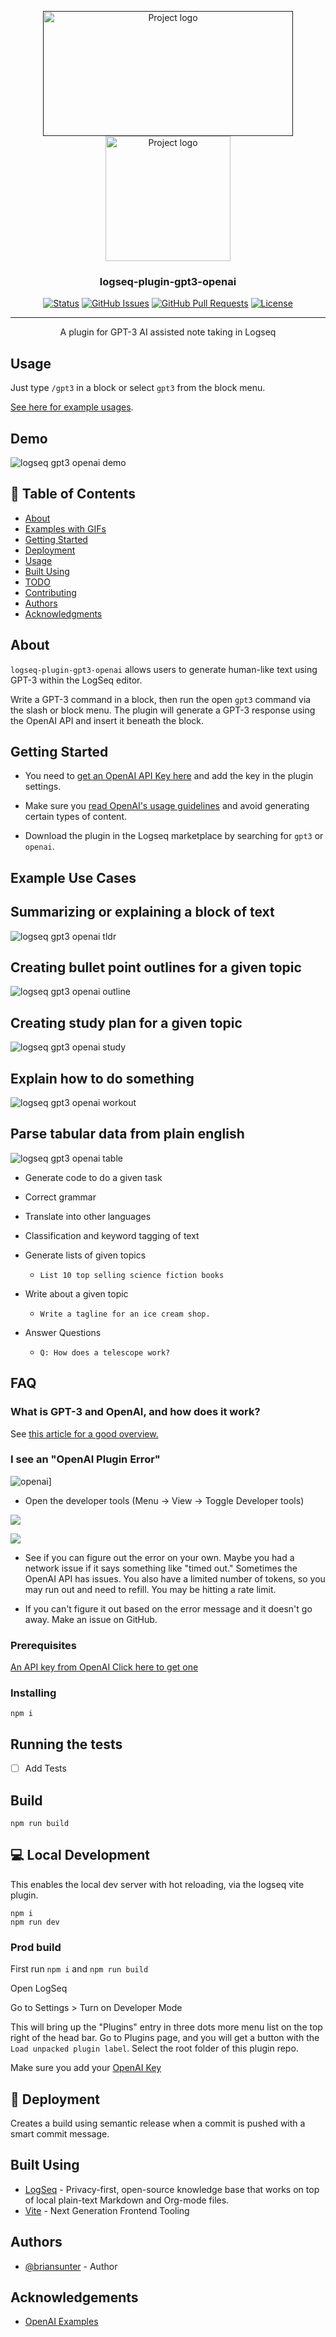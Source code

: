 <p align="center">
  <a href="" rel="noopener">
 <img width=400px height=200px src="./docs/openai.webp" alt="Project logo"></a>
 <img width=200px height=200px src="./docs/logseq.png" alt="Project logo"></a>
</p>

<h3 align="center">logseq-plugin-gpt3-openai</h3>

<div align="center">

[![Status](https://img.shields.io/badge/status-active-success.svg)]()
[![GitHub Issues](https://img.shields.io/github/issues/briansunter/logseq-plugin-gpt3-openai.svg)](https://github.com/briansunter/logseq-plugin-gpt3-openai)
[![GitHub Pull Requests](https://img.shields.io/github/issues-pr/briansunter/logseq-plugin-gpt3-openai.svg)](https://github.com/briansunter/logseq-plugin-gpt3-openai)
[![License](https://img.shields.io/badge/license-MIT-blue.svg)](/LICENSE)

</div>

---

<p align="center"> A plugin for GPT-3 AI assisted note taking in Logseq
    <br>
</p>

## Usage

Just type `/gpt3` in a block or select `gpt3` from the block menu.

[See here for example usages](https://beta.openai.com/examples).

## Demo

![logseq gpt3 openai demo](docs/demo.gif)

## 📝 Table of Contents

- [About](#about)
- [Examples with GIFs](#examples)
- [Getting Started](#getting_started)
- [Deployment](#deployment)
- [Usage](#usage)
- [Built Using](#built_using)
- [TODO](../TODO.md)
- [Contributing](../CONTRIBUTING.md)
- [Authors](#authors)
- [Acknowledgments](#acknowledgement)

## About <a name = "about"></a>

`logseq-plugin-gpt3-openai` allows users to generate human-like text using GPT-3 within the LogSeq editor.

Write a GPT-3 command in a block, then run the open `gpt3` command via the slash or block menu. The plugin will generate a GPT-3 response using the OpenAI API and insert it beneath the block.

## Getting Started <a name = "getting_started"></a>

- You need to [get an OpenAI API Key here](https://openai.com/api/) and add the key in the plugin settings.

- Make sure you [read OpenAI's usage guidelines](https://beta.openai.com/docs/usage-guidelines) and avoid generating certain types of content.

- Download the plugin in the Logseq marketplace by searching for `gpt3` or `openai`.

## Example Use Cases <a name = "examples"></a>

## Summarizing or explaining a block of text

![logseq gpt3 openai tldr](docs/tldr.gif)
## Creating bullet point outlines for a given topic

![logseq gpt3 openai outline](docs/outline.gif)
## Creating study plan for a given topic
![logseq gpt3 openai study](docs/study.gif)

## Explain how to do something

![logseq gpt3 openai workout](docs/workout.gif)

## Parse tabular data from plain english

![logseq gpt3 openai table](docs/table.gif)

- Generate code to do a given task
- Correct grammar
- Translate into other languages

- Classification and keyword tagging of text
- Generate lists of given topics
  - `List 10 top selling science fiction books`
- Write about a given topic
  - `Write a tagline for an ice cream shop.`
- Answer Questions
  - `Q: How does a telescope work?`

## FAQ <a name = "faq"></a>
### What is GPT-3 and OpenAI, and how does it work?
See [this article for a good overview.](https://www.vox.com/future-perfect/21355768/gpt-3-ai-openai-turing-test-language)

### I see an "OpenAI Plugin Error"

![openai](docs/openai-error.png)]

- Open the developer tools (Menu -> View -> Toggle Developer tools)

![](docs/debug.png)

![](docs/response.png)

- See if you can figure out the error on your own. Maybe you had a network issue if it says something like "timed out." Sometimes the OpenAI API has issues. You also have a limited number of tokens, so you may run out and need to refill. You may be hitting a rate limit.

- If you can't figure it out based on the error message and it doesn't go away. Make an issue on GitHub.


### Prerequisites

[An API key from OpenAI Click here to get one](https://beta.openai.com/account/api-keys)

### Installing

```
npm i
```

## Running the tests <a name = "tests"></a>

- [ ] Add Tests

## Build <a name="usage"></a>

```
npm run build
```

## 💻 Local Development

This enables the local dev server with hot reloading, via the logseq vite plugin.

```
npm i
npm run dev
```

### Prod build

First run `npm i` and `npm run build`

Open LogSeq

Go to Settings > Turn on Developer Mode

This will bring up the "Plugins" entry in three dots more menu list on the top right of the head bar. Go to Plugins page, and you will get a button with the  `Load unpacked plugin label`. Select the root folder of this plugin repo.

Make sure you add your [OpenAI Key](https://beta.openai.com/account/api-keys)

## 🚀 Deployment <a name = "deployment"></a>

Creates a build using semantic release when a commit is pushed with a smart commit message.

## Built Using <a name = "built_using"></a>

- [LogSeq](https://logseq.com/) - Privacy-first, open-source knowledge base that works on top of local plain-text Markdown and Org-mode files.
- [Vite](https://vitejs.dev/) - Next Generation Frontend Tooling

## Authors <a name = "authors"></a>

- [@briansunter](https://github.com/briansunter) - Author

## Acknowledgements <a name = "acknowledgement"></a>

- [OpenAI Examples](https://beta.openai.com/examples)
